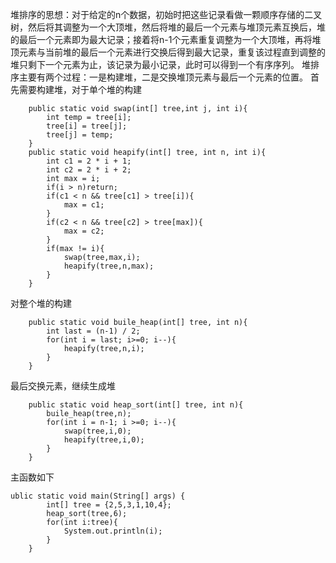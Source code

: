 堆排序的思想：对于给定的n个数据，初始时把这些记录看做一颗顺序存储的二叉树，然后将其调整为一个大顶堆，然后将堆的最后一个元素与堆顶元素互换后，堆的最后一个元素即为最大记录；接着将n-1个元素重复调整为一个大顶堆，再将堆顶元素与当前堆的最后一个元素进行交换后得到最大记录，重复该过程直到调整的堆只剩下一个元素为止，该记录为最小记录，此时可以得到一个有序序列。
堆排序主要有两个过程：一是构建堆，二是交换堆顶元素与最后一个元素的位置。
首先需要构建堆，对于单个堆的构建

```
    public static void swap(int[] tree,int j, int i){
        int temp = tree[i];
        tree[i] = tree[j];
        tree[j] = temp;
    }
    public static void heapify(int[] tree, int n, int i){
        int c1 = 2 * i + 1;
        int c2 = 2 * i + 2;
        int max = i;
        if(i > n)return;
        if(c1 < n && tree[c1] > tree[i]){
            max = c1;
        }
        if(c2 < n && tree[c2] > tree[max]){
            max = c2;
        }
        if(max != i){
            swap(tree,max,i);
            heapify(tree,n,max);
        }
    }
```
对整个堆的构建

```
    public static void buile_heap(int[] tree, int n){
        int last = (n-1) / 2;
        for(int i = last; i>=0; i--){
            heapify(tree,n,i);
        }
    }
```
最后交换元素，继续生成堆

```
    public static void heap_sort(int[] tree, int n){
        buile_heap(tree,n);
        for(int i = n-1; i >=0; i--){
            swap(tree,i,0);
            heapify(tree,i,0);
        }
    }
```
主函数如下

```
ublic static void main(String[] args) {
        int[] tree = {2,5,3,1,10,4};
        heap_sort(tree,6);
        for(int i:tree){
            System.out.println(i);
        }
    }
```
